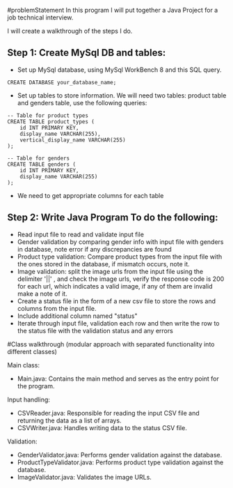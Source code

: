 #problemStatement
In this program I will put together a Java Project for a job technical interview.


I will create a walkthrough of the steps I do.

## Step 1: Create MySql DB and tables:
- Set up MySql database, using MySql WorkBench 8 and this SQL query.
```
CREATE DATABASE your_database_name;
```

- Set up tables to store information. We will need two tables: product table and genders table, use the following queries:
```
-- Table for product types
CREATE TABLE product_types (
    id INT PRIMARY KEY,
    display_name VARCHAR(255),
    vertical_display_name VARCHAR(255)
);

-- Table for genders
CREATE TABLE genders (
    id INT PRIMARY KEY,
    display_name VARCHAR(255)
);
```

  - We need to get appropriate columns for each table


## Step 2: Write Java Program To do the following:
- Read input file to read and validate input file
- Gender validation by comparing gender info with input file with genders in database, note error if any discrepancies are found
- Product type validation: Compare product types from the input file with the ones stored in the database, if mismatch occurs, note it.
- Image validation: split the image urls from the input file using the delimiter '||' , and check the image urls, verify the response code is 200 for each url, which indicates a valid image, if any of them are invalid make a note of it.
- Create a status file in the form of a new csv file to store the rows and columns from the input file. 
- Include additional column named "status"
- Iterate through input file, validation each row and then write the row to the status file with the validation status and any errors


#Class walkthrough (modular approach with separated functionality into different classes)

Main class:
- Main.java: Contains the main method and serves as the entry point for the program.

Input handling:
- CSVReader.java: Responsible for reading the input CSV file and returning the data as a list of arrays.
- CSVWriter.java: Handles writing data to the status CSV file.

Validation:

- GenderValidator.java: Performs gender validation against the database.
- ProductTypeValidator.java: Performs product type validation against the database.
- ImageValidator.java: Validates the image URLs.
